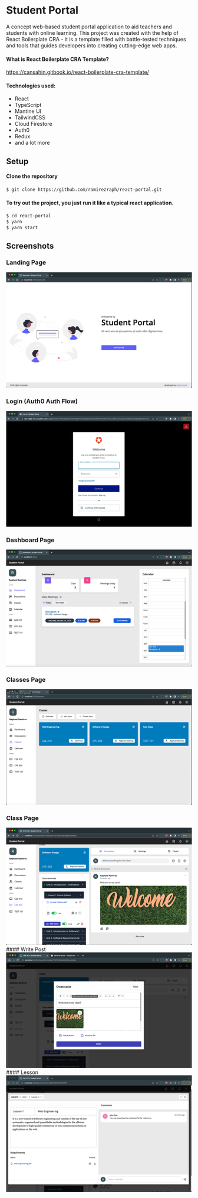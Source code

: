 # Student Portal

A concept web-based student portal application to aid teachers and students with online learning. This project was created with the help of React Boilerplate CRA - it is a template filled with battle-tested techniques and tools that guides developers into creating cutting-edge web apps.

#### What is React Boilerplate CRA Template?
https://cansahin.gitbook.io/react-boilerplate-cra-template/

#### Technologies used:
- React 
- TypeScript
- Mantine UI
- TailwindCSS
- Cloud Firestore
- Auth0
- Redux
- and a lot more

## Setup
#### Clone the repository
```ssh
$ git clone https://github.com/ramirezraph/react-portal.git
```
#### To try out the project, you just run it like a typical react application.

```ssh
$ cd react-portal
$ yarn
$ yarn start
```

## Screenshots

### Landing Page
<img src="demo/landing.png" />

### Login (Auth0 Auth Flow)
<img src="demo/login.png" />

### Dashboard Page
<img src="demo/dashboard.png" />

### Classes Page
<img src="demo/classes.png" />

### Class Page
<img src="demo/class.png" />
#### Write Post
<img src="demo/write-post.png" />
#### Lesson
<img src="demo/lesson-modal.png" />

